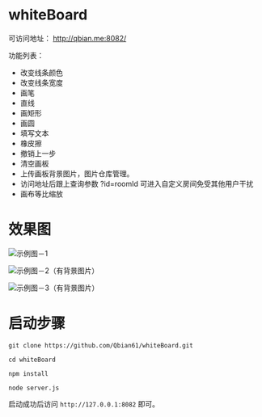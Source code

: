 # whiteBoard

可访问地址： http://qbian.me:8082/

功能列表：

- 改变线条颜色
- 改变线条宽度
- 画笔
- 直线
- 画矩形
- 画圆
- 填写文本
- 橡皮擦
- 撤销上一步
- 清空画板
- 上传画板背景图片，图片仓库管理。
- 访问地址后跟上查询参数 ?id=roomId 可进入自定义房间免受其他用户干扰
- 画布等比缩放

# 效果图

![示例图－1](https://raw.githubusercontent.com/Qbian61/whiteBoard/master/%E6%88%AA%E5%9B%BE/whiteboard-1.jpeg)

![示例图－2（有背景图片）](https://raw.githubusercontent.com/Qbian61/whiteBoard/master/%E6%88%AA%E5%9B%BE/whiteboard-2.jpeg)

![示例图－3（有背景图片）](https://raw.githubusercontent.com/Qbian61/whiteBoard/master/%E6%88%AA%E5%9B%BE/whiteboard-3.jpeg)

# 启动步骤

```
git clone https://github.com/Qbian61/whiteBoard.git

cd whiteBoard

npm install

node server.js
```

启动成功后访问 ```http://127.0.0.1:8082``` 即可。
